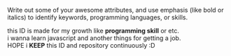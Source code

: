 Write out some of your awesome attributes, and use emphasis (like bold or italics) to identify keywords, programming languages, or skills. 

this ID is made for my growth like **programming skill** or etc.</br>
i wanna learn javascript and another things for getting a job.</br>
HOPE i **KEEP** this ID and repository continuously :D
